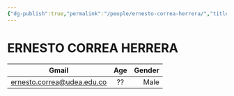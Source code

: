 ```yaml
---
{"dg-publish":true,"permalink":"/people/ernesto-correa-herrera/","title":"ERNESTO CORREA HERRERA","tags":["Universidad,"],"noteIcon":"","created":"2023-03-23T14:58:45.590-05:00","updated":"2023-03-29T15:06:57.010-05:00"}
---
```



# ERNESTO CORREA HERRERA

|           Gmail            | Age | Gender |
|:--------------------------:|:---:| ------:|
| ernesto.correa@udea.edu.co | ??  |   Male |
